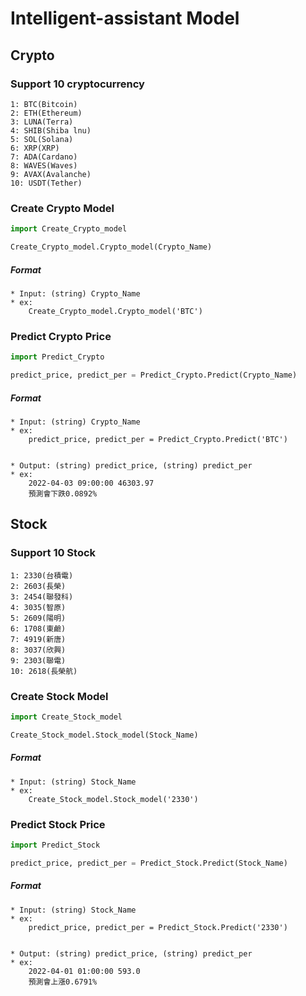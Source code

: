# Intelligent-assistant Model

## **Crypto** 

### Support 10 cryptocurrency 

    1: BTC(Bitcoin)  
    2: ETH(Ethereum)  
    3: LUNA(Terra)
    4: SHIB(Shiba lnu)  
    5: SOL(Solana)  
    6: XRP(XRP)  
    7: ADA(Cardano)  
    8: WAVES(Waves)  
    9: AVAX(Avalanche)  
    10: USDT(Tether)

### Create Crypto Model 
    
```python 
import Create_Crypto_model

Create_Crypto_model.Crypto_model(Crypto_Name)
``` 
    
#####    Format 

    * Input: (string) Crypto_Name
    * ex:
        Create_Crypto_model.Crypto_model('BTC') 

### Predict Crypto Price
    
```python
import Predict_Crypto

predict_price, predict_per = Predict_Crypto.Predict(Crypto_Name)    
```   

#####    Format 

    * Input: (string) Crypto_Name
    * ex: 
        predict_price, predict_per = Predict_Crypto.Predict('BTC') 
    

    * Output: (string) predict_price, (string) predict_per 
    * ex:
        2022-04-03 09:00:00 46303.97 
        預測會下跌0.0892% 

## **Stock** 

### Support 10 Stock

    1: 2330(台積電) 
    2: 2603(長榮)   
    3: 2454(聯發科)
    4: 3035(智原)  
    5: 2609(陽明)  
    6: 1708(東鹼)  
    7: 4919(新唐)  
    8: 3037(欣興)  
    9: 2303(聯電)  
    10: 2618(長榮航)

### Create Stock Model 
    
```python
import Create_Stock_model

Create_Stock_model.Stock_model(Stock_Name)
``` 

#####    Format 

    * Input: (string) Stock_Name 
    * ex:
        Create_Stock_model.Stock_model('2330') 

### Predict Stock Price
    
```python
import Predict_Stock

predict_price, predict_per = Predict_Stock.Predict(Stock_Name)    
```  

#####    Format 

    * Input: (string) Stock_Name
    * ex:
        predict_price, predict_per = Predict_Stock.Predict('2330') 
    

    * Output: (string) predict_price, (string) predict_per 
    * ex:
        2022-04-01 01:00:00 593.0 
        預測會上漲0.6791%  
